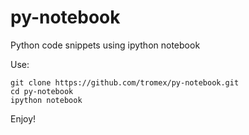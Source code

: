 # py-notebook
Python code snippets using ipython notebook

Use:
```
git clone https://github.com/tromex/py-notebook.git
cd py-notebook
ipython notebook
```

Enjoy!
